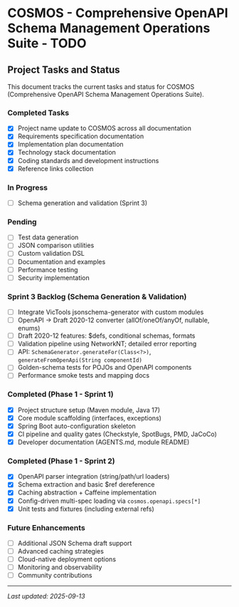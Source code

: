 # COSMOS - Comprehensive OpenAPI Schema Management Operations Suite - TODO

## Project Tasks and Status

This document tracks the current tasks and status for COSMOS (Comprehensive OpenAPI Schema Management Operations Suite).

### Completed Tasks
- [x] Project name update to COSMOS across all documentation
- [x] Requirements specification documentation
- [x] Implementation plan documentation
- [x] Technology stack documentation
- [x] Coding standards and development instructions
- [x] Reference links collection

### In Progress
- [ ] Schema generation and validation (Sprint 3)

### Pending
- [ ] Test data generation
- [ ] JSON comparison utilities
- [ ] Custom validation DSL
- [ ] Documentation and examples
- [ ] Performance testing
- [ ] Security implementation

### Sprint 3 Backlog (Schema Generation & Validation)
- [ ] Integrate VicTools jsonschema-generator with custom modules
- [ ] OpenAPI → Draft 2020-12 converter (allOf/oneOf/anyOf, nullable, enums)
- [ ] Draft 2020-12 features: $defs, conditional schemas, formats
- [ ] Validation pipeline using NetworkNT; detailed error reporting
- [ ] API: `SchemaGenerator.generateFor(Class<?>)`, `generateFromOpenApi(String componentId)`
- [ ] Golden-schema tests for POJOs and OpenAPI components
- [ ] Performance smoke tests and mapping docs

### Completed (Phase 1 - Sprint 1)
- [x] Project structure setup (Maven module, Java 17)
- [x] Core module scaffolding (interfaces, exceptions)
- [x] Spring Boot auto-configuration skeleton
- [x] CI pipeline and quality gates (Checkstyle, SpotBugs, PMD, JaCoCo)
- [x] Developer documentation (AGENTS.md, module README)

### Completed (Phase 1 - Sprint 2)
- [x] OpenAPI parser integration (string/path/url loaders)
- [x] Schema extraction and basic $ref dereference
- [x] Caching abstraction + Caffeine implementation
- [x] Config-driven multi-spec loading via `cosmos.openapi.specs[*]`
- [x] Unit tests and fixtures (including external refs)

### Future Enhancements
- [ ] Additional JSON Schema draft support
- [ ] Advanced caching strategies
- [ ] Cloud-native deployment options
- [ ] Monitoring and observability
- [ ] Community contributions

---

*Last updated: 2025-09-13*
